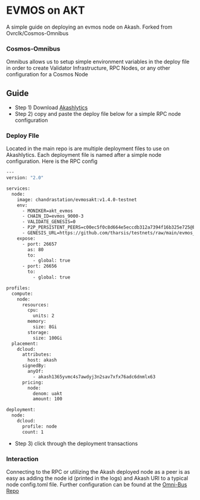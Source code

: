 # EVMOS on AKT
A simple guide on deploying an evmos node on Akash. Forked from Ovrclk/Cosmos-Omnibus 

### Cosmos-Omnibus

Omnibus allows us to setup simple environment variables in the deploy file in order to create Validator Infrastructure, RPC Nodes, or any other configuration for a Cosmos Node

## Guide 

* Step 1) Download [Akashlytics](https://akashlytics.com/deploy)
* Step 2) copy and paste the deploy file below for a simple RPC node configuration

### Deploy FIle

Located in the main repo is are multiple deployment files to use on Akashlytics. Each deployment file is named after a simple node configuration. Here is the RPC config

```bash
---
version: "2.0"

services:
  node:
    image: chandrastation/evmosakt:v1.4.0-testnet
    env:
      - MONIKER=akt_evmos
      - CHAIN_ID=evmos_9000-3
      - VALIDATE_GENESIS=0
      - P2P_PERSISTENT_PEERS=c00ec5f0c8d664e5eccdb312a7394f16b325e725@bd-evmos-testnet-sentry-01.bdnodes.net:26656,68c0966f3f6ee42369710d57de2e015ec87b36ca@bd-evmos-testnet-sentry-02.bdnodes.net:26656,8d1a0934d38f09e587cca498c9f552abf3258806@bd-evmos-testnet-sentry-03.bdnodes.net:26656,3a6b22e1569d9f85e9e97d1d204a1c457d860926@bd-evmos-testnet-seed-node-01.bdnodes.net:26656,c10c7be0e6b4a1721cffa6a10a24a8c8ec94bb82@34.133.158.107:26656,36cd75ae8a87e24f5c16cda8a2de8c0959678e9f@35.232.93.147:26656,b7cd1af9540271e851890c0ac009e0039558addf@34.77.4.52:26656,f53a5d262d7f502894e8d19d179afe156eeb812b@34.140.141.181:26656,c00ec5f0c8d664e5eccdb312a7394f16b325e725@34.85.200.127:26656,8d1a0934d38f09e587cca498c9f552abf3258806@34.76.223.126:26656,68c0966f3f6ee42369710d57de2e015ec87b36ca@35.203.156.214:26656
      - GENESIS_URL=https://github.com/tharsis/testnets/raw/main/evmos_9000-3/genesis.zip
    expose:
      - port: 26657
        as: 80
        to:
          - global: true
      - port: 26656
        to:
          - global: true

profiles:
  compute:
    node:
      resources:
        cpu:
          units: 2
        memory:
          size: 8Gi
        storage:
          size: 100Gi
  placement:
    dcloud:
      attributes:
        host: akash
      signedBy:
        anyOf:
          - akash1365yvmc4s7awdyj3n2sav7xfx76adc6dnmlx63
      pricing:
        node:
          denom: uakt
          amount: 100

deployment:
  node:
    dcloud:
      profile: node
      count: 1
```
* Step 3) click through the deployment transactions

### Interaction
Connecting to the RPC or utilizing the Akash deployed node as a peer is as easy as adding the node id (printed in the logs) and Akash URI to a typical node config.toml file. Further configuration can be found at the [Omni-Bus Repo](https://github.com/ovrclk/cosmos-omnibus)
